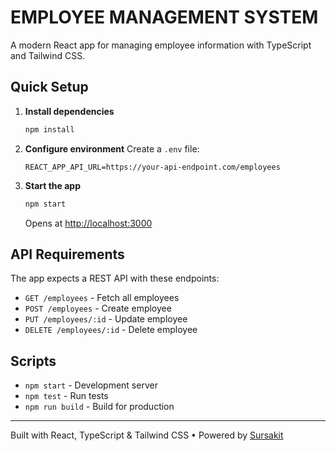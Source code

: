 # EMPLOYEE MANAGEMENT SYSTEM

A modern React app for managing employee information with TypeScript and Tailwind CSS.

## Quick Setup

1. **Install dependencies**
   ```bash
   npm install
   ```

2. **Configure environment**
   Create a `.env` file:
   ```env
   REACT_APP_API_URL=https://your-api-endpoint.com/employees
   ```

3. **Start the app**
   ```bash
   npm start
   ```
   
   Opens at [http://localhost:3000](http://localhost:3000)

## API Requirements

The app expects a REST API with these endpoints:
- `GET /employees` - Fetch all employees
- `POST /employees` - Create employee
- `PUT /employees/:id` - Update employee  
- `DELETE /employees/:id` - Delete employee

## Scripts

- `npm start` - Development server
- `npm test` - Run tests
- `npm run build` - Build for production

---

Built with React, TypeScript & Tailwind CSS • Powered by [Sursakit](https://sursakit.com)
